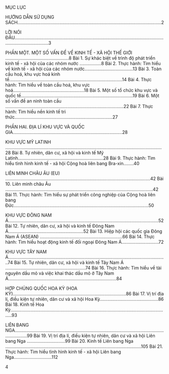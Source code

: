 MỤC LỤC

HƯỚNG DẪN SỬ DỤNG SÁCH.................................................................................................................2

LỜI NÓI ĐẦU.......................................................................................................................................................3

PHẦN MỘT. MỘT SỐ VẤN ĐỀ VỀ KINH TẾ - XÃ HỘI THẾ GIỚI ..................................................8
Bài 1. Sự khác biệt về trình độ phát triển kinh tế - xã hội của các nhóm nước .................8
Bài 2. Thực hành: Tìm hiểu về kinh tế - xã hội của các nhóm nước......................................13
Bài 3. Toàn cầu hoá, khu vực hoá kinh tế.........................................................................................14
Bài 4. Thực hành: Tìm hiểu về toàn cầu hoá, khu vực hoá........................................................18
Bài 5. Một số tổ chức khu vực và quốc tế........................................................................................19
Bài 6. Một số vấn đề an ninh toàn cầu .............................................................................................22
Bài 7. Thực hành: Tìm hiểu nền kinh tế tri thức.............................................................................27

PHẦN HAI. ĐỊA LÍ KHU VỰC VÀ QUỐC GIA......................................................................................28

KHU VỰC MỸ LATINH ...........................................................................................................................28
Bài 8. Tự nhiên, dân cư, xã hội và kinh tế Mỹ Latinh...................................................................28
Bài 9. Thực hành: Tìm hiểu tình hình kinh tế - xã hội Cộng hoà liên bang Bra-xin........40

LIÊN MINH CHÂU ÂU (EU) ..................................................................................................................42
Bài 10. Liên minh châu Âu ....................................................................................................................42
Bài 11. Thực hành: Tìm hiểu sự phát triển công nghiệp của
         Cộng hoà liên bang Đức..........................................................................................................50

KHU VỰC ĐÔNG NAM Á......................................................................................................................52
Bài 12. Tự nhiên, dân cư, xã hội và kinh tế Đông Nam Á...........................................................52
Bài 13. Hiệp hội các quốc gia Đông Nam Á (ASEAN) .................................................................66
Bài 14. Thực hành: Tìm hiểu hoạt động kinh tế đối ngoại Đông Nam Á.............................72

KHU VỰC TÂY NAM Á............................................................................................................................74
Bài 15. Tự nhiên, dân cư, xã hội và kinh tế Tây Nam Á ...............................................................74
Bài 16. Thực hành: Tìm hiểu về tài nguyên dầu mỏ và
         việc khai thác dầu mỏ ở Tây Nam Á.....................................................................................84

HỢP CHỦNG QUỐC HOA KỲ (HOA KỲ).........................................................................................86
Bài 17. Vị trí địa lí, điều kiện tự nhiên, dân cư và xã hội Hoa Kỳ..............................................86
Bài 18. Kinh tế Hoa Kỳ.............................................................................................................................93

LIÊN BANG NGA......................................................................................................................................99
Bài 19. Vị trí địa lí, điều kiện tự nhiên, dân cư và xã hội Liên bang Nga ..............................99
Bài 20. Kinh tế Liên bang Nga ...........................................................................................................105
Bài 21. Thực hành: Tìm hiểu tình hình kinh tế - xã hội Liên bang Nga..............................112

4